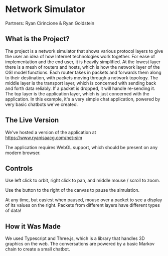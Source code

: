 # Network Simulator
Partners: Ryan Cirincione & Ryan Goldstein

## What is the Project?

The project is a network simulator that shows various protocol layers to give the user an idea of how Internet technologies work together.
For ease of implementation and the end user, it is heavily simplified.
At the lowest layer there is a mesh of routers and hosts, which is how the network layer of the OSI model functions.
Each router takes in packets and forwards them along to their destination, with packets moving through a network topology.
The middle layer is the transport layer, which is concerned with sending back and forth data reliably.
If a packet is dropped, it will handle re-sending it.
The top layer is the application layer, which is just concerned with the application. In this example, it's a very simple chat application, powered by very basic chatbots we've created.

## The Live Version

We've hosted a version of the application at https://www.ryanisaacg.com/net-sim

The application requires WebGL support, which should be present on any modern browser.

## Controls

Use left click to orbit, right click to pan, and middle mouse / scroll to zoom.

Use the button to the right of the canvas to pause the simulation.

At any time, but easiest when paused, mouse over a packet to see a display of its values on the right.
Packets from different layers have different types of data!

## How it Was Made

We used Typescript and Three.js, which is a library that handles 3D graphics on the web. The conversations are powered by a basic Markov chain to create a small chatbot.
